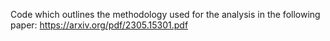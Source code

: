 Code which outlines the methodology used for the analysis in the following paper: 
https://arxiv.org/pdf/2305.15301.pdf
